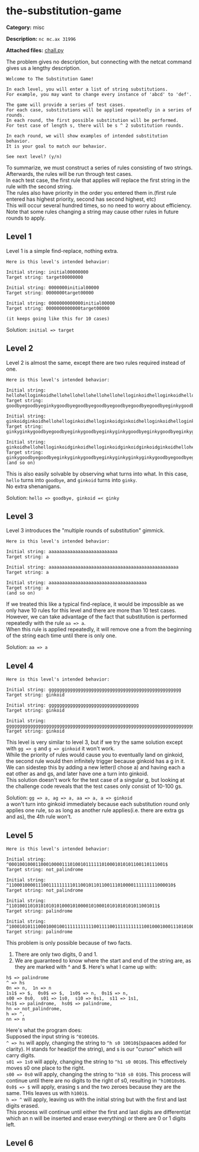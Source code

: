 # **the-substitution-game**

  **Category:** misc

  **Description:** `nc mc.ax 31996`

  **Attached files:** [chall.py](https://github.com/Happygator/CTF/blob/master/redpwn-2021/chall.py)

The problem gives no description, but connecting with the netcat command gives us a lengthy description.  
```
Welcome to The Substitution Game!

In each level, you will enter a list of string substitutions.
For example, you may want to change every instance of 'abcd' to 'def'.

The game will provide a series of test cases.
For each case, substitutions will be applied repeatedly in a series of rounds.
In each round, the first possible substitution will be performed.
For test case of length s, there will be s ^ 2 substitution rounds.

In each round, we will show examples of intended substitution behavior.
It is your goal to match our behavior.

See next level? (y/n) 
```
To summarize, we must construct a series of rules consisting of two strings. Afterwards, the rules will be run through test cases.  
In each test case, the first rule that applies will replace the first string in the rule with the second string.  
The rules also have priority in the order you entered them in.(first rule entered has highest priority, second has second highest, etc)  
This will occur several hundred times, so no need to worry about efficiency.  
Note that some rules changing a string may cause other rules in future rounds to apply.  

## Level 1
Level 1 is a simple find-replace, nothing extra.  
```
Here is this level's intended behavior:

Initial string: initial00000000
Target string: target00000000

Initial string: 0000000initial00000
Target string: 0000000target00000

Initial string: 0000000000000initial00000
Target string: 0000000000000target00000

(it keeps going like this for 10 cases)
```
Solution: `initial => target`  
  
## Level 2

Level 2 is almost the same, except there are two rules required instead of one.  
```
Here is this level's intended behavior:

Initial string: hellohelloginkoidhellohellohellohellohellohelloginkoidhelloginkoidhellohellohello
Target string: goodbyegoodbyeginkygoodbyegoodbyegoodbyegoodbyegoodbyegoodbyeginkygoodbyeginkygoodbyegoodbyegoodbye

Initial string: ginkoidginkoidhellohelloginkoidhelloginkoidginkoidhelloginkoidhelloginkoidginkoidhelloginkoidginkoidhelloginkoid
Target string: ginkyginkygoodbyegoodbyeginkygoodbyeginkyginkygoodbyeginkygoodbyeginkyginkygoodbyeginkyginkygoodbyeginky

Initial string: ginkoidhellohelloginkoidginkoidhelloginkoidginkoidginkoidginkoidhellohelloginkoidhello
Target string: ginkygoodbyegoodbyeginkyginkygoodbyeginkyginkyginkyginkygoodbyegoodbyeginkygoodbye
(and so on)
```
This is also easily solvable by observing what turns into what. In this case, `hello` turns into `goodbye`, and `ginkoid` turns into `ginky`.  
No extra shenanigans.  
  
Solution: `hello => goodbye, ginkoid =< ginky`

## Level 3

Level 3 introduces the "multiple rounds of substitution" gimmick.  
```
Here is this level's intended behavior:

Initial string: aaaaaaaaaaaaaaaaaaaaaaaaaa
Target string: a

Initial string: aaaaaaaaaaaaaaaaaaaaaaaaaaaaaaaaaaaaaaaaaaaaaaaaa
Target string: a

Initial string: aaaaaaaaaaaaaaaaaaaaaaaaaaaaaaaaaaaaa
Target string: a
(and so on)
```
If we treated this like a typical find-replace, it would be impossible as we only have 10 rules for this level and there are more than 10 test cases.  
However, we can take advantage of the fact that substitution is performed repeatedly with the rule `aa => a`.  
When this rule is applied repeatedly, it will remove one a from the beginning of the string each time until there is only one.  
  
Solution: `aa => a`

## Level 4
```
Here is this level's intended behavior:

Initial string: gggggggggggggggggggggggggggggggggggggggggggggggggg
Target string: ginkoid

Initial string: gggggggggggggggggggggggggggggggggg
Target string: ginkoid

Initial string: gggggggggggggggggggggggggggggggggggggggggggggggggggggggggggggggggggggggggggggggg
Target string: ginkoid
```
This level is very similar to level 3, but if we try the same solution except with `gg => g` and `g => ginkoid` it won't work.  
While the priority of rules would cause you to eventually land on ginkoid, the second rule would then infinitely trigger because ginkoid has a g in it.  
We can sidestep this by adding a new letter(I chose a) and having each a eat other as and gs, and later have one a turn into ginkoid.  
This solution doesn't work for the test case of a singular g, but looking at the challenge code reveals that the test cases only consist of 10-100 gs.

Solution: `gg => a, ag => a, aa => a, a => ginkoid`  
a won't turn into ginkoid immediately because each substitution round only applies one rule, so as long as another rule applies(i.e. there are extra gs and as), the 4th rule won't.  

## Level 5

```
Here is this level's intended behavior:

Initial string: ^00010010001100010000111010010111111010001010101100110111001$
Target string: not_palindrome

Initial string: ^11000100001110011111111101100101101100111010000111111111000010$
Target string: not_palindrome

Initial string: ^11010011010101010101000101000010100010101010101011001011$
Target string: palindrome

Initial string: ^100010101110001000100111111111110011110011111111111001000100011101010001$
Target string: palindrome
```
This problem is only possible because of two facts.  
1. There are only two digits, 0 and 1.
2. We are guaranteed to know where the start and end of the string are, as they are marked with ^ and $.
Here's what I came up with:
```
h$ => palindrome 
^ => hs  
0n => n,  1n => n  
1s1$ => $,  0s0$ => $,  1s0$ => n,  0s1$ => n,  
s00 => 0s0,  s01 => 1s0,  s10 => 0s1,  s11 => 1s1, 
hs1$ => palindrome,  hs0$ => palindrome,  
hn => not_palindrome,  
h => ^,  
nn => n 
```
Here's what the program does:  
Supposed the input string is `^010010$`.  
`^ => hs` will apply, changing the string to `^h s0 10010$`(spaaces added for clarity). H stands for head(of the string), and s is our "cursor" which will carry digits.  
`s01 => 1s0` will apply, changing the string to `^h1 s0 0010$`. This effectively moves s0 one place to the right.  
`s00 => 0s0` will apply, changing the string to `^h10 s0 010$`. This process will continue until there are no digits to the right of s0, resulting in `^h10010s0$`.  
`0s0$ => $` will apply, erasing s and the two zeroes because they are the same. THis leaves us with `h1001$`.  
`h => ^` will apply, leaving us with the initial string but with the first and last digits erased.  
This process will continue until either the first and last digits are different(at which an n will be inserted and erase everything) or there are 0 or 1 digits left.  

## Level 6

